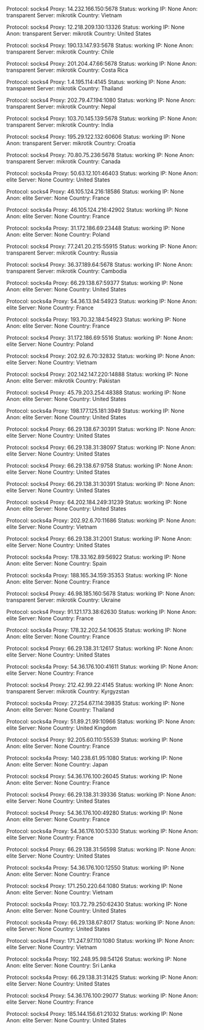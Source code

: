 Protocol: socks4
Proxy: 14.232.166.150:5678
Status: working
IP: None
Anon: transparent
Server: mikrotik
Country: Vietnam

Protocol: socks4
Proxy: 12.218.209.130:13326
Status: working
IP: None
Anon: transparent
Server: mikrotik
Country: United States

Protocol: socks4
Proxy: 190.13.147.93:5678
Status: working
IP: None
Anon: transparent
Server: mikrotik
Country: Chile

Protocol: socks4
Proxy: 201.204.47.66:5678
Status: working
IP: None
Anon: transparent
Server: mikrotik
Country: Costa Rica

Protocol: socks4
Proxy: 1.4.195.114:4145
Status: working
IP: None
Anon: transparent
Server: mikrotik
Country: Thailand

Protocol: socks4
Proxy: 202.79.47.194:1080
Status: working
IP: None
Anon: transparent
Server: mikrotik
Country: Nepal

Protocol: socks4
Proxy: 103.70.145.139:5678
Status: working
IP: None
Anon: transparent
Server: mikrotik
Country: India

Protocol: socks4
Proxy: 195.29.122.132:60606
Status: working
IP: None
Anon: transparent
Server: mikrotik
Country: Croatia

Protocol: socks4
Proxy: 70.80.75.236:5678
Status: working
IP: None
Anon: transparent
Server: mikrotik
Country: Canada

Protocol: socks4a
Proxy: 50.63.12.101:46403
Status: working
IP: None
Anon: elite
Server: None
Country: United States

Protocol: socks4
Proxy: 46.105.124.216:18586
Status: working
IP: None
Anon: elite
Server: None
Country: France

Protocol: socks4a
Proxy: 46.105.124.216:42902
Status: working
IP: None
Anon: elite
Server: None
Country: France

Protocol: socks4a
Proxy: 31.172.186.69:23448
Status: working
IP: None
Anon: elite
Server: None
Country: Poland

Protocol: socks4
Proxy: 77.241.20.215:55915
Status: working
IP: None
Anon: transparent
Server: mikrotik
Country: Russia

Protocol: socks4
Proxy: 36.37.189.64:5678
Status: working
IP: None
Anon: transparent
Server: mikrotik
Country: Cambodia

Protocol: socks4a
Proxy: 66.29.138.67:59377
Status: working
IP: None
Anon: elite
Server: None
Country: United States

Protocol: socks4a
Proxy: 54.36.13.94:54923
Status: working
IP: None
Anon: elite
Server: None
Country: France

Protocol: socks4a
Proxy: 193.70.32.184:54923
Status: working
IP: None
Anon: elite
Server: None
Country: France

Protocol: socks4
Proxy: 31.172.186.69:5516
Status: working
IP: None
Anon: elite
Server: None
Country: Poland

Protocol: socks4
Proxy: 202.92.6.70:32832
Status: working
IP: None
Anon: elite
Server: None
Country: Vietnam

Protocol: socks4
Proxy: 202.142.147.220:14888
Status: working
IP: None
Anon: elite
Server: mikrotik
Country: Pakistan

Protocol: socks4
Proxy: 45.79.203.254:48388
Status: working
IP: None
Anon: elite
Server: None
Country: United States

Protocol: socks4a
Proxy: 198.177.125.181:3949
Status: working
IP: None
Anon: elite
Server: None
Country: United States

Protocol: socks4
Proxy: 66.29.138.67:30391
Status: working
IP: None
Anon: elite
Server: None
Country: United States

Protocol: socks4
Proxy: 66.29.138.31:38097
Status: working
IP: None
Anon: elite
Server: None
Country: United States

Protocol: socks4
Proxy: 66.29.138.67:9758
Status: working
IP: None
Anon: elite
Server: None
Country: United States

Protocol: socks4
Proxy: 66.29.138.31:30391
Status: working
IP: None
Anon: elite
Server: None
Country: United States

Protocol: socks4
Proxy: 64.202.184.249:31239
Status: working
IP: None
Anon: elite
Server: None
Country: United States

Protocol: socks4a
Proxy: 202.92.6.70:11686
Status: working
IP: None
Anon: elite
Server: None
Country: Vietnam

Protocol: socks4
Proxy: 66.29.138.31:2001
Status: working
IP: None
Anon: elite
Server: None
Country: United States

Protocol: socks4a
Proxy: 178.33.162.89:56922
Status: working
IP: None
Anon: elite
Server: None
Country: Spain

Protocol: socks4a
Proxy: 188.165.34.159:35353
Status: working
IP: None
Anon: elite
Server: None
Country: France

Protocol: socks4
Proxy: 46.98.185.160:5678
Status: working
IP: None
Anon: transparent
Server: mikrotik
Country: Ukraine

Protocol: socks4
Proxy: 91.121.173.38:62630
Status: working
IP: None
Anon: elite
Server: None
Country: France

Protocol: socks4a
Proxy: 178.32.202.54:10635
Status: working
IP: None
Anon: elite
Server: None
Country: France

Protocol: socks4
Proxy: 66.29.138.31:12617
Status: working
IP: None
Anon: elite
Server: None
Country: United States

Protocol: socks4a
Proxy: 54.36.176.100:41611
Status: working
IP: None
Anon: elite
Server: None
Country: France

Protocol: socks4
Proxy: 212.42.99.22:4145
Status: working
IP: None
Anon: transparent
Server: mikrotik
Country: Kyrgyzstan

Protocol: socks4a
Proxy: 27.254.67.114:39835
Status: working
IP: None
Anon: elite
Server: None
Country: Thailand

Protocol: socks4a
Proxy: 51.89.21.99:10966
Status: working
IP: None
Anon: elite
Server: None
Country: United Kingdom

Protocol: socks4
Proxy: 92.205.60.110:55539
Status: working
IP: None
Anon: elite
Server: None
Country: France

Protocol: socks4a
Proxy: 140.238.61.95:1080
Status: working
IP: None
Anon: elite
Server: None
Country: Japan

Protocol: socks4
Proxy: 54.36.176.100:26045
Status: working
IP: None
Anon: elite
Server: None
Country: France

Protocol: socks4
Proxy: 66.29.138.31:39336
Status: working
IP: None
Anon: elite
Server: None
Country: United States

Protocol: socks4
Proxy: 54.36.176.100:49280
Status: working
IP: None
Anon: elite
Server: None
Country: France

Protocol: socks4a
Proxy: 54.36.176.100:5330
Status: working
IP: None
Anon: elite
Server: None
Country: France

Protocol: socks4
Proxy: 66.29.138.31:56598
Status: working
IP: None
Anon: elite
Server: None
Country: United States

Protocol: socks4a
Proxy: 54.36.176.100:12550
Status: working
IP: None
Anon: elite
Server: None
Country: France

Protocol: socks4
Proxy: 171.250.220.64:1080
Status: working
IP: None
Anon: elite
Server: None
Country: Vietnam

Protocol: socks4a
Proxy: 103.72.79.250:62430
Status: working
IP: None
Anon: elite
Server: None
Country: United States

Protocol: socks4a
Proxy: 66.29.138.67:8017
Status: working
IP: None
Anon: elite
Server: None
Country: United States

Protocol: socks4
Proxy: 171.247.97.110:1080
Status: working
IP: None
Anon: elite
Server: None
Country: Vietnam

Protocol: socks4a
Proxy: 192.248.95.98:54126
Status: working
IP: None
Anon: elite
Server: None
Country: Sri Lanka

Protocol: socks4a
Proxy: 66.29.138.31:31425
Status: working
IP: None
Anon: elite
Server: None
Country: United States

Protocol: socks4
Proxy: 54.36.176.100:29077
Status: working
IP: None
Anon: elite
Server: None
Country: France

Protocol: socks4
Proxy: 185.144.156.61:21032
Status: working
IP: None
Anon: elite
Server: None
Country: United States

